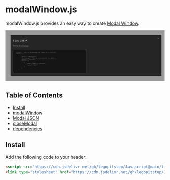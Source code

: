 # modalWindow.js
modalWindow.js provides an easy way to create [Modal Window](https://en.wikipedia.org/wiki/Modal_window).

![ ](https://github.com/legopitstop/Javascript/blob/main/assets/example_modal.png?raw=true "example modal")

## Table of Contents
- [Install](#install)
- [modalWindow](modal-window.md)
- [Modal JSON](modal-json.md)
- [closeModal](close-modal.md)
- [dependencies](dependencies.md)

## Install
Add the following code to your header.
```html
<script src="https://cdn.jsdelivr.net/gh/legopitstop/Javascript@main/libs/modalWindow/modalWindow.js"></script>
<link type="stylesheet" href="https://cdn.jsdelivr.net/gh/legopitstop/Javascript@main/libs/modalWindow/modalWindow.css">
```